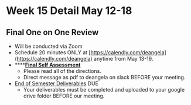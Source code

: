 # Week 15 Detail May 12-18

## Final One on One Review

* Will be conducted via Zoom
* Schedule 20 minutes ONLY at [https://calendly.com/deangela](https://calendly.com/deangela) anytime from May 13-19.
* \*\*\*\*[**Final Self Assessment** ](../end_of_semester_deliverables/final_self_assessment.md)
  * Please read all of the directions. 
  * Direct message as pdf to deangela on slack BEFORE your meeting.
* [End of Semester Deliverables](../end_of_semester_deliverables/) DUE 
  * Your deliverables must be completed and uploaded to your google drive folder BEFORE our meeting.

